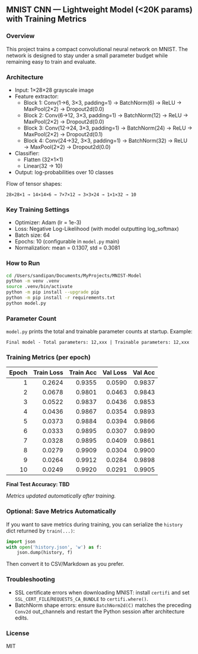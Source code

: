 ## MNIST CNN — Lightweight Model (<20K params) with Training Metrics

### Overview
This project trains a compact convolutional neural network on MNIST. The network is designed to stay under a small parameter budget while remaining easy to train and evaluate.

### Architecture
- Input: 1×28×28 grayscale image
- Feature extractor:
  - Block 1: Conv(1→6, 3×3, padding=1) → BatchNorm(6) → ReLU → MaxPool(2×2) → Dropout2d(0.0)
  - Block 2: Conv(6→12, 3×3, padding=1) → BatchNorm(12) → ReLU → MaxPool(2×2) → Dropout2d(0.0)
  - Block 3: Conv(12→24, 3×3, padding=1) → BatchNorm(24) → ReLU → MaxPool(2×2) → Dropout2d(0.1)
  - Block 4: Conv(24→32, 3×3, padding=1) → BatchNorm(32) → ReLU → MaxPool(2×2) → Dropout2d(0.0)
- Classifier:
  - Flatten (32×1×1)
  - Linear(32 → 10)
- Output: log-probabilities over 10 classes

Flow of tensor shapes:
```
28×28×1 → 14×14×6 → 7×7×12 → 3×3×24 → 1×1×32 → 10
```

### Key Training Settings
- Optimizer: Adam (lr = 1e-3)
- Loss: Negative Log-Likelihood (with model outputting log_softmax)
- Batch size: 64
- Epochs: 10 (configurable in `model.py` main)
- Normalization: mean = 0.1307, std = 0.3081

### How to Run
```bash
cd /Users/sandipan/Documents/MyProjects/MNIST-Model
python -m venv .venv
source .venv/bin/activate
python -m pip install --upgrade pip
python -m pip install -r requirements.txt
python model.py
```

### Parameter Count
`model.py` prints the total and trainable parameter counts at startup. Example:
```
Final model - Total parameters: 12,xxx | Trainable parameters: 12,xxx
```

### Training Metrics (per epoch)

| Epoch | Train Loss | Train Acc | Val Loss | Val Acc |
|------:|-----------:|----------:|---------:|--------:|
| 1 | 0.2624 | 0.9355 | 0.0590 | 0.9837 |
| 2 | 0.0678 | 0.9801 | 0.0463 | 0.9843 |
| 3 | 0.0522 | 0.9837 | 0.0436 | 0.9853 |
| 4 | 0.0436 | 0.9867 | 0.0354 | 0.9893 |
| 5 | 0.0373 | 0.9884 | 0.0394 | 0.9866 |
| 6 | 0.0333 | 0.9895 | 0.0307 | 0.9890 |
| 7 | 0.0328 | 0.9895 | 0.0409 | 0.9861 |
| 8 | 0.0279 | 0.9909 | 0.0304 | 0.9900 |
| 9 | 0.0264 | 0.9912 | 0.0284 | 0.9898 |
| 10 | 0.0249 | 0.9920 | 0.0291 | 0.9905 |

**Final Test Accuracy: TBD**

*Metrics updated automatically after training.*
### Optional: Save Metrics Automatically
If you want to save metrics during training, you can serialize the `history` dict returned by `train(...)`:
```python
import json
with open('history.json', 'w') as f:
    json.dump(history, f)
```
Then convert it to CSV/Markdown as you prefer.

### Troubleshooting
- SSL certificate errors when downloading MNIST: install `certifi` and set `SSL_CERT_FILE`/`REQUESTS_CA_BUNDLE` to `certifi.where()`.
- BatchNorm shape errors: ensure `BatchNorm2d(C)` matches the preceding `Conv2d` out_channels and restart the Python session after architecture edits.

### License
MIT



